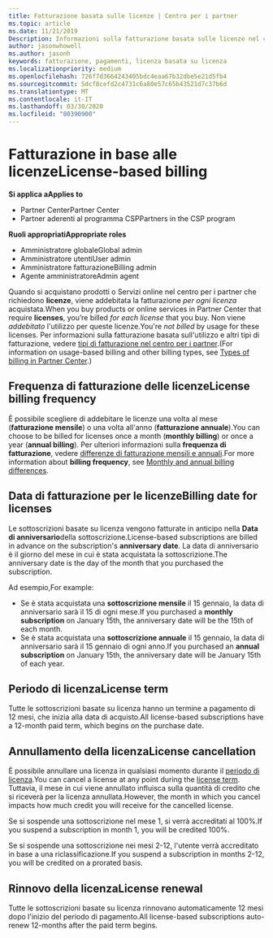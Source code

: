 ```yaml
---
title: Fatturazione basata sulle licenze | Centro per i partner
ms.topic: article
ms.date: 11/21/2019
Description: Informazioni sulla fatturazione basata sulle licenze nel centro per i partner, in cui vengono addebitate le licenze per licenza (non per utilizzo della licenza).
author: jasonwhowell
ms.author: jasonh
keywords: fatturazione, pagamenti, licenza basata su licenza
ms.localizationpriority: medium
ms.openlocfilehash: 726f7d3664243405bdc4eaa67b32dbe5e21d5fb4
ms.sourcegitcommit: 5dcf8cefd2c4731c6a80e57c65b43521d7c37b6d
ms.translationtype: MT
ms.contentlocale: it-IT
ms.lasthandoff: 03/30/2020
ms.locfileid: "80390900"
---
```

# <a name="license-based-billing"></a><span data-ttu-id="52a4f-104">Fatturazione in base alle licenze</span><span class="sxs-lookup"><span data-stu-id="52a4f-104">License-based billing</span></span>

<span data-ttu-id="52a4f-105">**Si applica a**</span><span class="sxs-lookup"><span data-stu-id="52a4f-105">**Applies to**</span></span>

- <span data-ttu-id="52a4f-106">Partner Center</span><span class="sxs-lookup"><span data-stu-id="52a4f-106">Partner Center</span></span>
- <span data-ttu-id="52a4f-107">Partner aderenti al programma CSP</span><span class="sxs-lookup"><span data-stu-id="52a4f-107">Partners in the CSP program</span></span>

<span data-ttu-id="52a4f-108">**Ruoli appropriati**</span><span class="sxs-lookup"><span data-stu-id="52a4f-108">**Appropriate roles**</span></span>
-   <span data-ttu-id="52a4f-109">Amministratore globale</span><span class="sxs-lookup"><span data-stu-id="52a4f-109">Global admin</span></span>
-   <span data-ttu-id="52a4f-110">Amministratore utenti</span><span class="sxs-lookup"><span data-stu-id="52a4f-110">User admin</span></span>
-   <span data-ttu-id="52a4f-111">Amministratore fatturazione</span><span class="sxs-lookup"><span data-stu-id="52a4f-111">Billing admin</span></span>
-   <span data-ttu-id="52a4f-112">Agente amministratore</span><span class="sxs-lookup"><span data-stu-id="52a4f-112">Admin agent</span></span>

<span data-ttu-id="52a4f-113">Quando si acquistano prodotti o Servizi online nel centro per i partner che richiedono **licenze**, viene addebitata la fatturazione *per ogni licenza* acquistata.</span><span class="sxs-lookup"><span data-stu-id="52a4f-113">When you buy products or online services in Partner Center that require **licenses**, you’re billed *for each license* that you buy.</span></span> <span data-ttu-id="52a4f-114">Non viene *addebitato* l'utilizzo per queste licenze.</span><span class="sxs-lookup"><span data-stu-id="52a4f-114">You're *not billed* by usage for these licenses.</span></span> <span data-ttu-id="52a4f-115">Per informazioni sulla fatturazione basata sull'utilizzo e altri tipi di fatturazione, vedere [tipi di fatturazione nel centro per i partner](billing-different-types.md).</span><span class="sxs-lookup"><span data-stu-id="52a4f-115">(For information on usage-based billing and other billing types, see [Types of billing in Partner Center](billing-different-types.md).)</span></span>

## <a name="license-billing-frequency"></a><span data-ttu-id="52a4f-116">Frequenza di fatturazione delle licenze</span><span class="sxs-lookup"><span data-stu-id="52a4f-116">License billing frequency</span></span>

<span data-ttu-id="52a4f-117">È possibile scegliere di addebitare le licenze una volta al mese (**fatturazione mensile**) o una volta all'anno (**fatturazione annuale**).</span><span class="sxs-lookup"><span data-stu-id="52a4f-117">You can choose to be billed for licenses once a month (**monthly billing**) or once a year (**annual billing**).</span></span> <span data-ttu-id="52a4f-118">Per ulteriori informazioni sulla **frequenza di fatturazione**, vedere [differenze di fatturazione mensili e annuali](billing-annual-monthly.md).</span><span class="sxs-lookup"><span data-stu-id="52a4f-118">For more information about **billing frequency**, see [Monthly and annual billing differences](billing-annual-monthly.md).</span></span>

## <a name="billing-date-for-licenses"></a><span data-ttu-id="52a4f-119">Data di fatturazione per le licenze</span><span class="sxs-lookup"><span data-stu-id="52a4f-119">Billing date for licenses</span></span>

<span data-ttu-id="52a4f-120">Le sottoscrizioni basate su licenza vengono fatturate in anticipo nella **Data di anniversario**della sottoscrizione.</span><span class="sxs-lookup"><span data-stu-id="52a4f-120">License-based subscriptions are billed in advance on the subscription's **anniversary date**.</span></span> <span data-ttu-id="52a4f-121">La data di anniversario è il giorno del mese in cui è stata acquistata la sottoscrizione.</span><span class="sxs-lookup"><span data-stu-id="52a4f-121">The anniversary date is the day of the month that you purchased the subscription.</span></span>

<span data-ttu-id="52a4f-122">Ad esempio,</span><span class="sxs-lookup"><span data-stu-id="52a4f-122">For example:</span></span>

- <span data-ttu-id="52a4f-123">Se è stata acquistata una **sottoscrizione mensile** il 15 gennaio, la data di anniversario sarà il 15 di ogni mese.</span><span class="sxs-lookup"><span data-stu-id="52a4f-123">If you purchased a **monthly subscription** on January 15th, the anniversary date will be the 15th of each month.</span></span>
- <span data-ttu-id="52a4f-124">Se è stata acquistata una **sottoscrizione annuale** il 15 gennaio, la data di anniversario sarà il 15 gennaio di ogni anno.</span><span class="sxs-lookup"><span data-stu-id="52a4f-124">If you purchased an **annual subscription** on January 15th, the anniversary date will be January 15th of each year.</span></span>

## <a name="license-term"></a><span data-ttu-id="52a4f-125">Periodo di licenza</span><span class="sxs-lookup"><span data-stu-id="52a4f-125">License term</span></span>

<span data-ttu-id="52a4f-126">Tutte le sottoscrizioni basate su licenza hanno un termine a pagamento di 12 mesi, che inizia alla data di acquisto.</span><span class="sxs-lookup"><span data-stu-id="52a4f-126">All license-based subscriptions have a 12-month paid term, which begins on the purchase date.</span></span>

## <a name="license-cancellation"></a><span data-ttu-id="52a4f-127">Annullamento della licenza</span><span class="sxs-lookup"><span data-stu-id="52a4f-127">License cancellation</span></span>

<span data-ttu-id="52a4f-128">È possibile annullare una licenza in qualsiasi momento durante il [periodo di licenza](#license-term).</span><span class="sxs-lookup"><span data-stu-id="52a4f-128">You can cancel a license at any point during the [license term](#license-term).</span></span> <span data-ttu-id="52a4f-129">Tuttavia, il mese in cui viene annullato influisca sulla quantità di credito che si riceverà per la licenza annullata.</span><span class="sxs-lookup"><span data-stu-id="52a4f-129">However, the month in which you cancel impacts how much credit you will receive for the cancelled license.</span></span>

<span data-ttu-id="52a4f-130">Se si sospende una sottoscrizione nel mese 1, si verrà accreditati al 100%.</span><span class="sxs-lookup"><span data-stu-id="52a4f-130">If you suspend a subscription in month 1, you will be credited 100%.</span></span>

<span data-ttu-id="52a4f-131">Se si sospende una sottoscrizione nei mesi 2-12, l'utente verrà accreditato in base a una riclassificazione.</span><span class="sxs-lookup"><span data-stu-id="52a4f-131">If you suspend a subscription in months 2-12, you will be credited on a prorated basis.</span></span>

## <a name="license-renewal"></a><span data-ttu-id="52a4f-132">Rinnovo della licenza</span><span class="sxs-lookup"><span data-stu-id="52a4f-132">License renewal</span></span>

<span data-ttu-id="52a4f-133">Tutte le sottoscrizioni basate su licenza rinnovano automaticamente 12 mesi dopo l'inizio del periodo di pagamento.</span><span class="sxs-lookup"><span data-stu-id="52a4f-133">All license-based subscriptions auto-renew 12-months after the paid term begins.</span></span>
